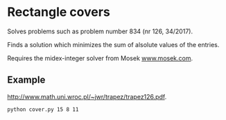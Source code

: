 # Rectangle covers

Solves problems such as problem number 834 (nr 126, 34/2017).

Finds a solution which minimizes the sum of alsolute values of the entries. 

Requires the midex-integer solver from Mosek www.mosek.com.

## Example

http://www.math.uni.wroc.pl/~jwr/trapez/trapez126.pdf.


```
python cover.py 15 8 11
```

